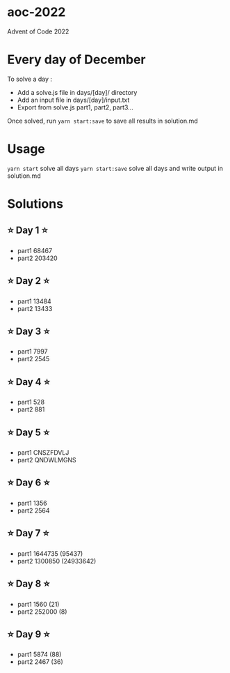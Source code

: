 # aoc-2022

Advent of Code 2022

# Every day of December

To solve a day :

- Add a solve.js file in days/[day]/ directory
- Add an input file in days/[day]/input.txt
- Export from solve.js part1, part2, part3...

Once solved, run `yarn start:save` to save all results in solution.md

# Usage

`yarn start` solve all days
`yarn start:save` solve all days and write output in solution.md

# Solutions

## ⭐️ Day 1 ⭐️
- part1 68467 
- part2 203420 

## ⭐️ Day 2 ⭐️
- part1 13484 
- part2 13433 

## ⭐️ Day 3 ⭐️
- part1 7997 
- part2 2545 

## ⭐️ Day 4 ⭐️
- part1 528 
- part2 881 

## ⭐️ Day 5 ⭐️
- part1 CNSZFDVLJ 
- part2 QNDWLMGNS 

## ⭐️ Day 6 ⭐️
- part1 1356 
- part2 2564 

## ⭐️ Day 7 ⭐️
- part1 1644735 (95437)
- part2 1300850 (24933642)

## ⭐️ Day 8 ⭐️
- part1 1560 (21)
- part2 252000 (8)

## ⭐️ Day 9 ⭐️
- part1 5874 (88)
- part2 2467 (36)

